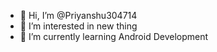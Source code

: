 - 👋 Hi, I’m @Priyanshu304714
- 👀 I’m interested in new thing 
- 🌱 I’m currently learning Android Development
 

<!---
Priyanshu304714/Priyanshu304714 is a ✨ special ✨ repository because its `README.md` (this file) appears on your GitHub profile.
You can click the Preview link to take a look at your changes.
--->
